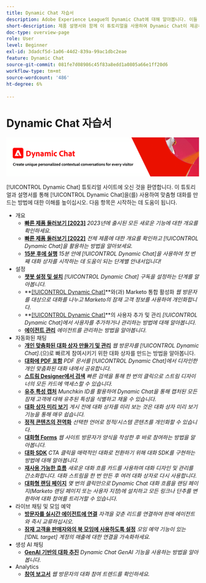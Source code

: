 ```yaml
---
title: Dynamic Chat 자습서
description: Adobe Experience League의 Dynamic Chat에 대해 알아봅니다. 이들 튜토리얼과 설명서를 통해 Dynamic Chat를 사용하여 맞춤형 대화를 만드는 방법에 대한 이해를 높이십시오.
short-description: 제품 설명서와 함께 이 튜토리얼을 사용하여 Dynamic Chat이 제공하는 다양한 기능에 대한 이해를 높이십시오.
doc-type: overview-page
role: User
level: Beginner
exl-id: 3dadcf5d-1a06-44d2-839a-99ac1dbc2eae
feature: Dynamic Chat
source-git-commit: 081fe7d08986c45f83a8edd1a0805a66e1ff20d6
workflow-type: tm+mt
source-wordcount: '486'
ht-degree: 6%

---
```


# Dynamic Chat 자습서

![](assets/dynamic-chat-header.png)

[!UICONTROL Dynamic Chat] 튜토리얼 사이트에 오신 것을 환영합니다. 이 튜토리얼과 설명서를 통해 [!UICONTROL Dynamic Chat]을(를) 사용하여 맞춤형 대화를 만드는 방법에 대한 이해를 높이십시오. 다음 항목은 시작하는 데 도움이 됩니다.

* 개요
   * **[빠른 제품 둘러보기 [2023]](product-tour.md)**
     *2023년에 출시된 모든 새로운 기능에 대한 개요를 확인하세요.*
   * **[빠른 제품 둘러보기 [2022]](product-tour.md)**
     *전체 제품에 대한 개요를 확인하고 [!UICONTROL Dynamic Chat]을 활용하는 방법을 알아보세요.*
   * **[15분 후에 실행](go-live-in-15-minutes.md)**
     *15분 안에 [!UICONTROL Dynamic Chat]을 사용하여 첫 번째 대화 상자를 시작하는 데 도움이 되는 단계별 안내서입니다!*
* 설정
   * **[챗봇 설정 및 설치](setup.md)**
     *[!UICONTROL Dynamic Chat] 구독을 설정하는 단계를 알아봅니다.*
   * **[[!UICONTROL Dynamic Chat]](marketo-integration.md)**와(과) Marketo 통합 활성화
     *웹 방문자를 대상으로 대화를 나누고 Marketo의 잠재 고객 정보를 사용하여 개인화합니다.*
   * **[[!UICONTROL Dynamic Chat]](user-management.md)**의 사용자 추가 및 관리
     *[!UICONTROL Dynamic Chat]에서 사용자를 추가하거나 관리하는 방법에 대해 알아봅니다.*
   * **[에이전트 관리](agent-management.md)**
     *에이전트를 관리하는 방법을 알아봅니다.*
* 자동화된 채팅
   * **[개인 맞춤화된 대화 상자 만들기 및 관리](dialogue-management.md)**
     *웹 방문자를 [!UICONTROL Dynamic Chat].*(으)로 빠르게 참여시키기 위한 대화 상자를 만드는 방법을 알아봅니다.
   * **[대화에 PDF 포함](document-cloud-integration.md)**
     *PDF 문서를 [!UICONTROL Dynamic Chat]에서 디자인한 개인 맞춤화된 대화 내에서 공유합니다.*
   * **[스트림 Designer에서 검색](search-in-stream-designer.md)**
     *빠른 검색을 통해 한 번의 클릭으로 스트림 디자이너의 모든 카드에 액세스할 수 있습니다.*
   * **[유추 특성 캡처](capture-inferred-attributes.md)**
     *Munchkin ID를 활용하여 Dynamic Chat을 통해 캡처된 모든 잠재 고객에 대해 유추된 특성을 식별하고 채울 수 있습니다.*
   * **[대화 상자 미리 보기](dialogue-preview.md)**
     *게시 전에 대화 상자를 미리 보는 것은 대화 상자 미리 보기 기능을 통해 매우 쉽습니다.*
   * **[정적 콘텐츠의 전역화](globalization-of-static-content.md)**
     *선택한 언어로 정적/시스템 콘텐츠를 개인화할 수 있습니다.*
   * **[대화형 Forms](conversational-forms.md)**
     *웹 사이트 방문자가 양식을 작성한 후 바로 참여하는 방법을 알아봅니다.*
   * **[대화 SDK](conversations-sdk.md)**
     *CTA 클릭을 매력적인 대화로 전환하기 위해 대화 SDK를 구현하는 방법에 대해 알아봅니다.*
   * **[재사용 가능한 흐름](reusable-flows.md)**
     *새로운 대화 흐름 카드를 사용하여 대화 디자인 및 관리를 간소화합니다. 대화 스트림을 한 번 만든 후 여러 대화 상자로 다시 사용합니다.*
   * **[대화형 랜딩 페이지](conversational-landing-pages.md)**
     *몇 번의 클릭만으로 Dynamic Chat 대화 흐름을 랜딩 페이지(Marketo 랜딩 페이지 또는 사용자 지정)에 설치하고 모든 링크나 단추를 변환하여 대화 참여를 트리거할 수 있습니다.*
* 라이브 채팅 및 모임 예약
   * **[방문자를 실시간 에이전트에 연결](connect-visitors-to-live-agents.md)**
     *자격을 갖춘 리드를 연결하여 판매 에이전트와 즉시 교류하십시오.*
   * **[잠재 고객을 판매자와의 북 모임에 사용하도록 설정](meeting-booking.md)**
     *모임 예약 기능이 있는 [!DNL target] 계정의 매출에 대한 연결을 가속화하세요.*
* 생성 AI 채팅
   * **[GenAI 기반의 대화 추진](gen-ai-features.md)**
     *Dynamic Chat GenAI 기능을 사용하는 방법을 알아봅니다.*
* Analytics
   * **[참여 보고서](engagement-report.md)**
     *웹 방문자의 대화 참여 트렌드를 확인하세요.*
